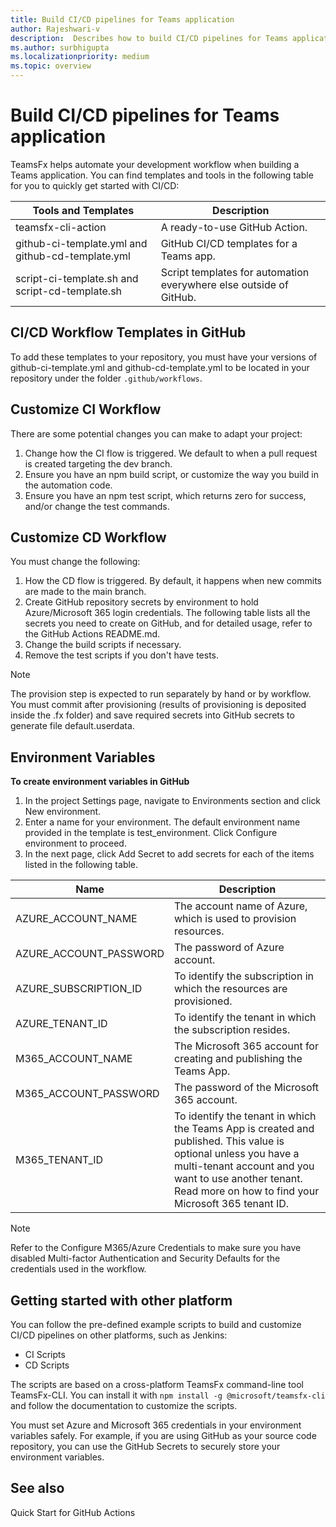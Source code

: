 ```yaml
---
title: Build CI/CD pipelines for Teams application
author: Rajeshwari-v
description:  Describes how to build CI/CD pipelines for Teams application.
ms.author: surbhigupta
ms.localizationpriority: medium
ms.topic: overview
---
```


# Build CI/CD pipelines for Teams application

TeamsFx helps automate your development workflow when building a Teams application. You can find templates and tools in the following table for you to quickly get started with CI/CD:

|Tools and Templates|	Description|
|-----------------|----------------|
|teamsfx-cli-action|A ready-to-use GitHub Action.|
|github-ci-template.yml and github-cd-template.yml|GitHub CI/CD templates for a Teams app.|
|script-ci-template.sh and script-cd-template.sh|Script templates for automation everywhere else outside of GitHub.|

## CI/CD Workflow Templates in GitHub

To add these templates to your repository, you must have your versions of github-ci-template.yml and github-cd-template.yml to be located in your repository under the folder `.github/workflows`.

## Customize CI Workflow

There are some potential changes you can make to adapt your project:
1. Change how the CI flow is triggered. We default to when a pull request is created targeting the dev branch.
1. Ensure you have an npm build script, or customize the way you build in the automation code.
1. Ensure you have an npm test script, which returns zero for success, and/or change the test commands.

## Customize CD Workflow

You must change the following:

1. How the CD flow is triggered. By default, it happens when new commits are made to the main branch.
1. Create GitHub repository secrets by environment to hold Azure/Microsoft 365 login credentials. The following table lists all the secrets you need to create on GitHub, and for detailed usage, refer to the GitHub Actions README.md.
1. Change the build scripts if necessary.
1. Remove the test scripts if you don't have tests.

> [!NOTE]
> The provision step is expected to run separately by hand or by workflow. You must commit after provisioning (results of provisioning is deposited inside the .fx folder) and save required secrets into GitHub secrets to generate file default.userdata.

## Environment Variables

**To create environment variables in GitHub**

1. In the project Settings page, navigate to Environments section and click New environment.
1. Enter a name for your environment. The default environment name provided in the template is test_environment. Click Configure environment to proceed.
1. In the next page, click Add Secret to add secrets for each of the items listed in the following table.

| Name|	Description|
|----------|--------------|
|AZURE_ACCOUNT_NAME|	The account name of Azure, which is used to provision resources.|
|AZURE_ACCOUNT_PASSWORD|	The password of Azure account.|
|AZURE_SUBSCRIPTION_ID|	To identify the subscription in which the resources are provisioned.|
|AZURE_TENANT_ID	|To identify the tenant in which the subscription resides.|
|M365_ACCOUNT_NAME|	The Microsoft 365 account for creating and publishing the Teams App.|
|M365_ACCOUNT_PASSWORD	|The password of the Microsoft 365 account.|
|M365_TENANT_ID	|To identify the tenant in which the Teams App is created and published. This value is optional unless you have a multi-tenant account and you want to use another tenant. Read more on how to find your Microsoft 365 tenant ID.|

> [!NOTE] 
> Refer to the Configure M365/Azure Credentials to make sure you have disabled Multi-factor Authentication and Security Defaults for the credentials used in the workflow.

## Getting started with other platform

You can follow the pre-defined example scripts to build and customize CI/CD pipelines on other platforms, such as Jenkins:
* CI Scripts
* CD Scripts

The scripts are based on a cross-platform TeamsFx command-line tool TeamsFx-CLI. You can install it with `npm install -g @microsoft/teamsfx-cli` and follow the documentation to customize the scripts.

You must set Azure and Microsoft 365 credentials in your environment variables safely. For example, if you are using GitHub as your source code repository, you can use the GitHub Secrets to securely store your environment variables.

## See also

Quick Start for GitHub Actions
